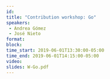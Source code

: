 ```yaml
---
id: 
title: "Contribution workshop: Go"
speakers:
 - Andrea Gómez
 - José Nieto
format: 
block:
time_start: 2019-06-01T13:30:00-05:00
time_end: 2019-06-01T14:15:00-05:00
video:
slides: W-Go.pdf
---
```


